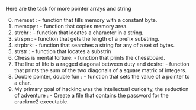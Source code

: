 Here are the task for more pointer arrays and string

0. memset : - function that fills memory with a constant byte.
1. memcpy : - function that copies memory area.
2. strchr : - function that locates a character in a string.
3. strspn : - function that gets the length of a prefix substring.
4. strpbrk: - function that searches a string for any of a set of bytes.
5. strstr : - function that locates a substrin
6. Chess is mental torture: - function that prints the chessboard.
7. The line of life is a ragged diagonal between duty and desire: - function that prints the sum of the two diagonals of a square matrix of integers.
8. Double pointer, double fun : - function that sets the value of a pointer to a char.
9. My primary goal of hacking was the intellectual curiosity, the seduction of adventure : - 
Create a file that contains the password for the crackme2 executable.
